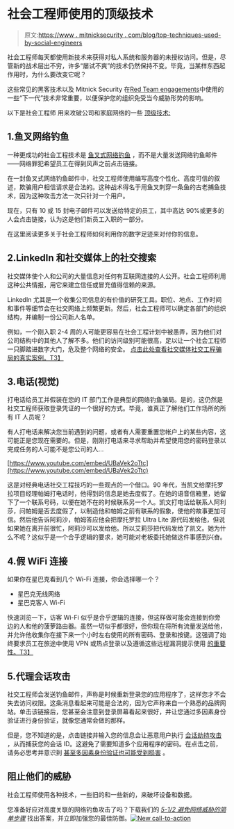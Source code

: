 # 社会工程师使用的顶级技术

> 原文:[https://www . mitnicksecurity . com/blog/top-techniques-used-by-social-engineers](https://www.mitnicksecurity.com/blog/top-techniques-used-by-social-engineers)

社会工程师每天都使用新技术来获得对私人系统和服务器的未授权访问。但是，尽管新的战术层出不穷，许多“屡试不爽”的技术仍然保持不变。毕竟，当某样东西起作用时，为什么要改变它呢？

这些常见的黑客技术以及 Mitnick Security 在[Red Team engagements](https://www.mitnicksecurity.com/blog/what-is-a-red-team-pentesting)中使用的一些“下一代”技术非常重要，以便保护您的组织免受当今威胁形势的影响。

以下是社会工程师 用来攻破公司和家庭网络的一些 [顶级技术:](https://www.mitnicksecurity.com/blog/6-types-of-social-engineering-attacks)

## 1.鱼叉网络钓鱼

一种更成功的社会工程技术是 [鱼叉式网络钓鱼](https://www.mitnicksecurity.com/blog/spear-phishing-targeted-email-scams-what-you-need-to-know-about-this-hacking-technique) ，而不是大量发送网络钓鱼邮件——网络罪犯希望员工在得到风声之前点击链接。

在一封鱼叉式网络钓鱼邮件中，社交工程师使用[](https://www.mitnicksecurity.com/blog/social-engineering-terms-explained-with-examples)编写高度个性化、高度可信的叙述，欺骗用户相信请求是合法的。这种战术得名于用鱼叉刺穿一条鱼的古老捕鱼技术，因为这种攻击方法一次只针对一个用户。

现在，只有 10 或 15 封电子邮件可以发送给特定的员工，其中高达 90%或更多的人会点击链接，认为这是他们新员工入职的一部分。

在这里阅读更多关于社会工程师如何利用你的数字足迹来对付你的信息。

## 2.LinkedIn 和社交媒体上的社交搜索

社交媒体使个人和公司的大量信息对任何有互联网连接的人公开。社会工程师利用这种公共情报，用它来建立信任或冒充值得信赖的来源。

LinkedIn 尤其是一个收集公司信息的有价值的研究工具。职位、地点、工作时间和事件等细节会在社交网络上频繁更新。然后，社会工程师可以确定各部门的组织结构，并编制一份公司新人名单。

例如，一个刚入职 2-4 周的人可能更容易在社会工程计划中被愚弄，因为他们对公司结构中的其他人了解不多。他们的访问级别可能很高，足以让一个社会工程师一只脚踏进数字大门，危及整个网络的安全。 [点击此处查看社交媒体社交工程骗局的真实案例。T3】](https://www.mitnicksecurity.com/blog/how-technology-is-changing-the-future-of-social-engineering)

## 3.电话(视觉)

打电话给员工并假装在您的 IT 部门工作是典型的网络钓鱼骗局。是的，这仍然是社交工程师获取登录凭证的一个很好的方式。毕竟，谁真正了解他们工作场所的所有 IT 人员呢？

有人打电话来解决您当前遇到的问题，或者有人需要重置您帐户上的某些内容，这可能正是您现在需要的。但是，刚刚打电话来寻求帮助并希望使用您的密码登录以完成任务的人可能不是您公司的人…

[https://www.youtube.com/embed/UBaVek2oTtc](https://www.youtube.com/embed/UBaVek2oTtc)

这是对经典电话社交工程技巧的一些观点的一个借口。90 年代，当凯文给摩托罗拉项目经理帕姆打电话时，他得到的信息是她去度假了。在她的语音信箱里，她留下了一个联系号码，以便在她不在的时候联系另一个人。凯文打电话给联系人阿利莎，问帕姆是否去度假了，以制造他和帕姆之前有联系的假象，使他的故事更加可信。然后他告诉阿莉沙，帕姆答应他会把摩托罗拉 Ultra Lite 源代码发给他，但说如果她在离开前很忙，阿莉沙可以发给他。所以艾莉莎把代码发给了凯文。她为什么不呢？这似乎是一个合乎逻辑的要求，她可能对老板委托她做这件事感到兴奋。

## 4.假 WiFi 连接

如果你在星巴克看到几个 Wi-Fi 连接，你会选择哪一个？

*   星巴克无线网络
*   星巴克客人 Wi-Fi 

快速浏览一下，访客 Wi-Fi 似乎是合乎逻辑的连接，但这样做可能会连接到你旁边的人和他的菠萝路由器。虽然一切似乎都很好，但你现在将所有流量发送给他，并允许他收集你在接下来一个小时左右使用的所有密码、登录和按键。这强调了始终要求员工在旅途中使用 VPN 或热点登录以及遵循这些远程漏洞提示使用 [的重要性。T3】](https://www.mitnicksecurity.com/blog/endpoint-security-and-remote-work-5-considerations-for-remote-users)

## 5.代理会话攻击

社交工程师会发送钓鱼邮件，声称是时候重新登录您的应用程序了，这样您才不会失去访问权限。这条消息看起来可能是合法的，因为它声称来自一个熟悉的品牌网站。单击该链接后，您甚至会注意到登录屏幕看起来很好，并让您通过多因素身份验证进行身份验证，就像您通常会做的那样。

但是，您不知道的是，点击链接并输入您的信息会让恶意用户执行 [会话劫持攻击](https://owasp.org/www-community/attacks/Session_hijacking_attack) ，从而捕获您的会话 ID。这避免了需要知道多个应用程序的密码。在点击之前，请务必思考并意识到 [甚至多因素身份验证也可能受到损害](https://www.mitnicksecurity.com/blog/reasons-to-enable-company-wide-multi-factor-authentication) 。

## 阻止他们的威胁

社会工程师使用各种技术，一些旧的和一些新的，来破坏设备和数据。

您准备好应对高度关联的网络钓鱼攻击了吗？下载我们的 [*5-1/2 避免网络威胁的简单步骤*](https://www.mitnicksecurity.com/lp-easy-steps-to-avoid-cyber-threats) 找出答案，并立即加强您的最佳防御。[![New call-to-action](../Images/95ee2efaa0b0e1050f47338da41f7869.png)](https://cta-redirect.hubspot.com/cta/redirect/3875471/7f9b1de1-cf7c-4700-8892-cdf9402b32cf)